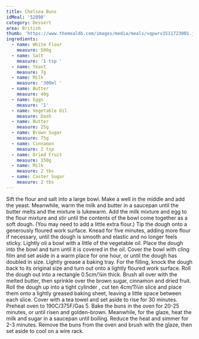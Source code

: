 ```yaml
---
title: Chelsea Buns
idMeal: '52898'
category: Dessert
area: British
thumb: 'https://www.themealdb.com/images/media/meals/vqpwrv1511723001.jpg'
ingredients:
  - name: White Flour
    measure: 500g
  - name: Salt
    measure: '1 tsp '
  - name: Yeast
    measure: 7g
  - name: Milk
    measure: '300ml '
  - name: Butter
    measure: 40g
  - name: Eggs
    measure: '1'
  - name: Vegetable Oil
    measure: Dash
  - name: Butter
    measure: 25g
  - name: Brown Sugar
    measure: 75g
  - name: Cinnamon
    measure: 2 tsp
  - name: Dried Fruit
    measure: 150g
  - name: Milk
    measure: 2 tbs
  - name: Caster Sugar
    measure: 2 tbs
---
```

Sift the flour and salt into a large bowl. Make a well in the middle and add the yeast.
Meanwhile, warm the milk and butter in a saucepan until the butter melts and the mixture is lukewarm.
Add the milk mixture and egg to the flour mixture and stir until the contents of the bowl come together as a soft dough. (You may need to add a little extra flour.)
Tip the dough onto a generously floured work surface. Knead for five minutes, adding more flour if necessary, until the dough is smooth and elastic and no longer feels sticky.
Lightly oil a bowl with a little of the vegetable oil. Place the dough into the bowl and turn until it is covered in the oil. Cover the bowl with cling film and set aside in a warm place for one hour, or until the dough has doubled in size.
Lightly grease a baking tray.
For the filling, knock the dough back to its original size and turn out onto a lightly floured work surface. Roll the dough out into a rectangle 0.5cm/¼in thick. Brush all over with the melted butter, then sprinkle over the brown sugar, cinnamon and dried fruit.
Roll the dough up into a tight cylinder , cut ten 4cm/1½in slice and place them onto a lightly greased baking sheet, leaving a little space between each slice. Cover with a tea towel and set aside to rise for 30 minutes.
Preheat oven to 190C/375F/Gas 5.
Bake the buns in the oven for 20-25 minutes, or until risen and golden-brown.
Meanwhile, for the glaze, heat the milk and sugar in a saucepan until boiling. Reduce the heat and simmer for 2-3 minutes.
Remove the buns from the oven and brush with the glaze, then set aside to cool on a wire rack.
